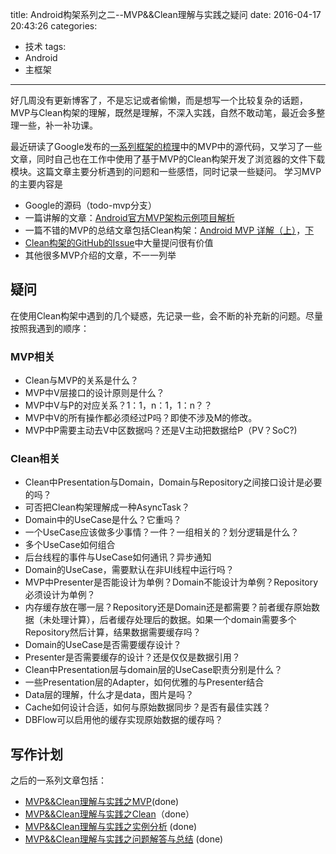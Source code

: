 title: Android构架系列之二--MVP&&Clean理解与实践之疑问
date: 2016-04-17 20:43:26
categories:
- 技术
tags:
- Android
- 主框架
---
好几周没有更新博客了，不是忘记或者偷懒，而是想写一个比较复杂的话题，MVP与Clean构架的理解，既然是理解，不深入实践，自然不敢动笔，最近会多整理一些，补一补功课。

最近研读了Google发布的[一系列框架的梳理](https://github.com/googlesamples/android-architecture)中的MVP中的源代码，又学习了一些文章，同时自己也在工作中使用了基于MVP的Clean构架开发了浏览器的文件下载模块。这篇文章主要分析遇到的问题和一些感悟，同时记录一些疑问。
学习MVP的主要内容是

* Google的源码（todo-mvp分支）
* 一篇讲解的文章：[Android官方MVP架构示例项目解析](http://mp.weixin.qq.com/s?__biz=MzA3ODg4MDk0Ng==&mid=403539764&idx=1&sn=d30d89e6848a8e13d4da0f5639100e5f&scene=23&srcid=0414ejxUkZ3mPYQaYU3PJYTd#rd)
* 一篇不错的MVP的总结文章包括Clean构架：[Android MVP 详解（上）](http://www.jianshu.com/p/9a6845b26856)，[下](http://www.jianshu.com/p/0590f530c617)
* [Clean构架的GitHub的Issue](https://github.com/android10/Android-CleanArchitecture/issues?q=sort%3Acomments-desc)中大量提问很有价值
* 其他很多MVP介绍的文章，不一一列举


## 疑问

在使用Clean构架中遇到的几个疑惑，先记录一些，会不断的补充新的问题。尽量按照我遇到的顺序：

### MVP相关
* Clean与MVP的关系是什么？
* MVP中V层接口的设计原则是什么？
* MVP中V与P的对应关系？1：1，n：1，1：n？？
* MVP中V的所有操作都必须经过P吗？即使不涉及M的修改。
* MVP中P需要主动去V中区数据吗？还是V主动把数据给P（PV？SoC?)

### Clean相关
* Clean中Presentation与Domain，Domain与Repository之间接口设计是必要的吗？
* 可否把Clean构架理解成一种AsyncTask？
* Domain中的UseCase是什么？它重吗？
* 一个UseCase应该做多少事情？一件？一组相关的？划分逻辑是什么？
* 多个UseCase如何组合
* 后台线程的事件与UseCase如何通讯？异步通知
* Domain的UseCase，需要默认在非UI线程中运行吗？
* MVP中Presenter是否能设计为单例？Domain不能设计为单例？Repository必须设计为单例？
* 内存缓存放在哪一层？Repository还是Domain还是都需要？前者缓存原始数据（未处理计算），后者缓存处理后的数据。如果一个domain需要多个Repository然后计算，结果数据需要缓存吗？
* Domain的UseCase是否需要缓存设计？
* Presenter是否需要缓存的设计？还是仅仅是数据引用？
* Clean中Presentation层与domain层的UseCase职责分别是什么？
* 一些Presentation层的Adapter，如何优雅的与Presenter结合
* Data层的理解，什么才是data，图片是吗？
* Cache如何设计合适，如何与原始数据同步？是否有最佳实践？
* DBFlow可以启用他的缓存实现原始数据的缓存吗？

## 写作计划
之后的一系列文章包括：

* [MVP&&Clean理解与实践之MVP](2016/05/02/Android构架系列之二-MVP&&Clean理解与实践之MVP/)(done)
* [MVP&&Clean理解与实践之Clean](2016/05/08/Android构架系列之二-MVP&&Clean理解与实践之Clean/)（done）
* [MVP&&Clean理解与实践之实例分析](2016/05/15/Android构架系列之二-MVP&&Clean理解与实践之实例分析/) (done)
* [MVP&&Clean理解与实践之问题解答与总结](2016/06/11/Android构架系列之二-MVP&&Clean理解与实践之问题解答与总结/) (done)






